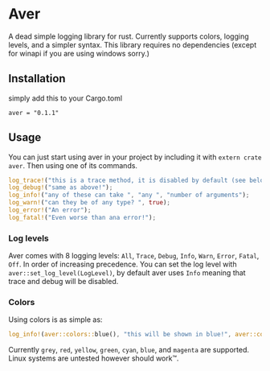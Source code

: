 # Aver
A dead simple logging library for rust. Currently supports colors, logging levels, and a simpler syntax. This library requires no dependencies (except for winapi if you are using windows sorry.)

## Installation
simply add this to your Cargo.toml
```
aver = "0.1.1"
```

## Usage
You can just start using aver in your project by including it with `extern crate aver`. Then using one of its commands.
```rust
log_trace!("this is a trace method, it is disabled by default (see below)");
log_debug!("same as above!");
log_info!("any of these can take ", "any ", "number of arguments");
log_warn!("can they be of any type? ", true);
log_error!("An error");
log_fatal!("Even worse than ana error!");
```

### Log levels
Aver comes with 8 logging levels: `All`, `Trace`, `Debug`, `Info`, `Warn`, `Error`, `Fatal`, `Off`. In order of increasing precedence. You can set the log level with `aver::set_log_level(LogLevel)`, by default aver uses `Info` meaning that trace and debug will be disabled.

### Colors
Using colors is as simple as:
```rust
log_info!(aver::colors::blue(), "this will be shown in blue!", aver::colors::reset(), " and this won't");
```
Currently `grey`, `red`, `yellow`, `green`, `cyan`, `blue`, and `magenta` are supported. Linux systems are untested however should work™.